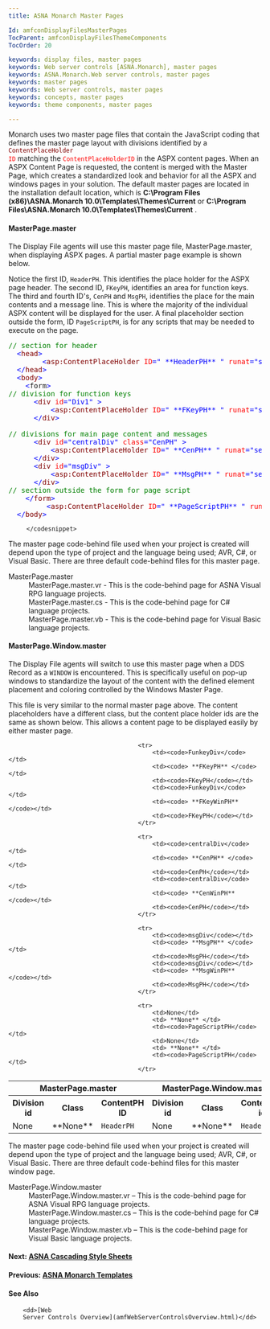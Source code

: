 ```yaml
---
title: ASNA Monarch Master Pages

Id: amfconDisplayFilesMasterPages
TocParent: amfconDisplayFilesThemeComponents
TocOrder: 20

keywords: display files, master pages
keywords: Web server controls [ASNA.Monarch], master pages
keywords: ASNA.Monarch.Web server controls, master pages
keywords: master pages
keywords: Web server controls, master pages
keywords: concepts, master pages
keywords: theme components, master pages

---
```


Monarch uses two master page files that contain the JavaScript coding that defines the master page layout with divisions identified by a <code><span style="color:maroon">ContentPlaceHolder</span> <span style="color:red">ID</span></code> matching the <code><span style="color:red">ContentPlaceHolderID</span></code> in the ASPX content pages. When an ASPX Content Page is requested, the content is merged with the Master Page, which creates a standardized look and behavior for all the ASPX and windows pages in your solution. The default master pages are located in the installation default location, which is **C:\Program Files (x86)\ASNA.Monarch 10.0\Templates\Themes\Current** or **C:\Program Files\ASNA.Monarch 10.0\Templates\Themes\Current** .

#### MasterPage.master
The Display File agents will use this master page file, MasterPage.master, when displaying ASPX pages. A partial master page example is shown below. 

Notice the first ID, <code>HeaderPH</code>. This identifies the place holder for the ASPX page header. The second ID, <code>FKeyPH</code>, identifies an area for function keys. The third and fourth ID&#39;s, <code>CenPH</code> and <code>MsgPH</code>, identifies the place for the main contents and a message line. This is where the majority of the individual ASPX content will be displayed for the user. A final placeholder section outside the form, ID <code>PageScriptPH</code>, is for any scripts that may be needed to execute on the page. 
<codesnippet enablecopycode="false" runat="server" containsmarkup="true" xmlns="http://msdn2.microsoft.com/mtps">
<pre class="example"><span style="color:green;">// section for header</span>
  <span style="color:blue;">&lt;<span style="color:Maroon;">head</span>&gt;
        &lt;<span style="color:Maroon;">asp:ContentPlaceHolder</span> <span style="color:red;">ID</span>=" **HeaderPH** " <span style="color:red;">runat</span>="server" /&gt;
  &lt;/<span style="color:Maroon;">head</span>&gt;
  &lt;<span style="color:Maroon;">body</span>&gt;
    &lt;</span><span class="maroon">form</span><span style="color:blue;">&gt;
<span style="color:green;">// division for function keys</span>
      &lt;<span style="color:Maroon;">div</span> <span style="color:red;">id</span>="Div1" &gt;
          &lt;<span style="color:Maroon;">asp:ContentPlaceHolder</span> <span style="color:red;">ID</span>=" **FKeyPH** " <span style="color:red;">runat</span>="server" /&gt;
      &lt;/<span style="color:Maroon;">div</span>&gt;

<span style="color:green;">// divisions for main page content and messages</span>          
      &lt;<span style="color:Maroon;">div</span> <span style="color:red;">id</span>="centralDiv" <span style="color:red;">class</span>="CenPH" &gt;
          &lt;<span style="color:Maroon;">asp:ContentPlaceHolder</span> <span style="color:red;">ID</span>=" **CenPH** " <span style="color:red;">runat</span>="server" /&gt;
      &lt;/<span style="color:Maroon;">div</span>&gt;                  
      &lt;<span style="color:Maroon;">div</span> <span style="color:red;">id</span>="msgDiv" &gt;
          &lt;<span style="color:Maroon;">asp:ContentPlaceHolder</span> <span style="color:red;">ID</span>=" **MsgPH** " <span style="color:red;">runat</span>="server" /&gt;
      &lt;/<span style="color:Maroon;">div</span>&gt;    
<span style="color:green;">// section outside the form for page script</span>                 
    &lt;/<span style="color:Maroon;">form</span>&gt;
         &lt;<span style="color:Maroon;">asp:ContentPlaceHolder</span> <span style="color:red;">ID</span>=" **PageScriptPH** " <span style="color:red;">runat</span>="server" /&gt;
  &lt;/<span style="color:Maroon;">body</span>&gt;</span></pre>
         </codesnippet>

The master page code-behind file used when your project is created will depend upon the type of project and the language being used; AVR, C#, or Visual Basic. There are three default code-behind files for this master page.
<dl>
		   <dt>MasterPage.master</dt>
		   <dd>MasterPage.master.vr - This is the code-behind page for ASNA Visual RPG language projects.</dd>
		   <dd>MasterPage.master.cs - This is the code-behind page for C# language projects.</dd>
		   <dd>MasterPage.master.vb - This is the code-behind page for Visual Basic language projects.</dd>
</dl>

#### MasterPage.Window.master
The Display File agents will switch to use this master page when a DDS Record as a <code>WINDOW</code> is encountered. This is specifically useful on pop-up windows to standardize the layout of the content with the defined element placement and coloring controlled by the Windows Master Page. 

This file is very similar to the normal master page above. The content placeholders have a different class, but the content place holder ids are the same as shown below. This allows a content page to be displayed easily by either master page.
<table class="mytable" width="90%" cellpadding="4" cellspacing="0">
                        <colgroup><col width="15%" />
                        <col  width="15%" />
                        <col  width="15%" />
                        <col  width="15%" />
                        <col  width="15%" />
                        <col  width="15%" />
                        </colgroup>
                            <tr>
                                <th colspan="3">MasterPage.master</th>
                                <th colspan="3">MasterPage.Window.master</th>
                            </tr>
                           <tr>
                                <th>Division id</th>
                                <th>Class</th>
                                <th>ContentPH ID</th>
                                <th>Division id</th>
                                <th>Class</th>
                                <th>ContentPH id</th>
                            </tr>
										<tr>
											<td>None</td>
											<td> **None** </td>
											<td><code>HeaderPH</code></td>
											<td>None</td>
											<td> **None** </td>
											<td><code>HeaderPH</code></td>
										</tr>

										<tr>
											<td><code>FunkeyDiv</code></td>
											<td><code> **FKeyPH** </code></td>
											<td><code>FKeyPH</code></td>
											<td><code>FunkeyDiv</code></td>
											<td><code> **FKeyWinPH** </code></td>
											<td><code>FKeyPH</code></td>
										</tr>

										<tr>
											<td><code>centralDiv</code></td>
											<td><code> **CenPH** </code></td>
											<td><code>CenPH</code></td>
											<td><code>centralDiv</code></td>
											<td><code> **CenWinPH** </code></td>
											<td><code>CenPH</code></td>
										</tr>

										<tr>
											<td><code>msgDiv</code></td>
											<td><code> **MsgPH** </code></td>
											<td><code>MsgPH</code></td>
											<td><code>msgDiv</code></td>
											<td><code> **MsgWinPH** </code></td>
											<td><code>MsgPH</code></td>
										</tr>

										<tr>
											<td>None</td>
											<td> **None** </td>
											<td><code>PageScriptPH</code></td>
											<td>None</td>
											<td> **None** </td>
											<td><code>PageScriptPH</code></td>
										</tr>

</table>

The master page code-behind file used when your project is created will depend upon the type of project and the language being used; AVR, C#, or Visual Basic. There are three default code-behind files for this master window page.
<dl>
		   <dt>MasterPage.Window.master</dt>
		   <dd>MasterPage.Window.master.vr &#8211; This is the code-behind page for ASNA Visual RPG language projects.</dd>
		   <dd>MasterPage.Window.master.cs &#8211; This is the code-behind page for C# language projects.</dd>
		   <dd>MasterPage.Window.master.vb &#8211; This is the code-behind page for Visual Basic language projects.</dd>
</dl>

#### Next: [ASNA Cascading Style Sheets](amfconDisplayFilesStyleSheets.html)

#### Previous: [ASNA Monarch Templates](amfconDisplayFilesTemplates.html)

#### See Also
<dl>

        <dd>[Web
        Server Controls Overview](amfWebServerControlsOverview.html)</dd>
</dl>


